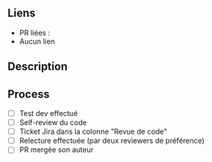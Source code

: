 <!--  Titre de la PR :
      Le format suivant doit être respecté : <type>(<jira>): <description courte>
      Le type corresond au type de ticket Jira : fix, feat, chore, etc. (https://www.conventionalcommits.org/en/v1.0.0/#summary)
      Exemple : `bug(M16AA1-1111): Sortie des truies de la bande après sevrage ̀
-->
## Liens
- PR liées :
- Aucun lien

## Description


<!-- 
## Screenshots 
-->


## Process
- [ ] Test dev effectué
- [ ] Self-review du code
- [ ] Ticket Jira dans la colonne "Revue de code"
- [ ] Relecture effectuée (par deux reviewers de préférence)
- [ ] PR mergée son auteur
